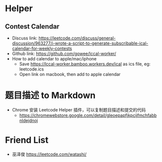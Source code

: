# Helper

## Contest Calendar

- Discuss link: https://leetcode.com/discuss/general-discussion/963277/i-wrote-a-script-to-generate-subscribable-ical-calendar-for-weekly-contests
- Github link: https://github.com/gowee/lccal-worker/
- How to add calendar to apple/mac/iphone
    - Save https://lccal-worker.bamboo.workers.dev/ical as ics file, eg: leetcode.ics
    - Open link on macbook, then add to apple calendar

# 题目描述 to Markdown

- Chrome 安装 Leetcode Helper 插件，可以复制题目描述和提交的代码
  - https://chromewebstore.google.com/detail/gleoepapfjkpcijfmchfabbnldejdnoj

# Friend List

- 巫泽俊 https://leetcode.com/watashi/
